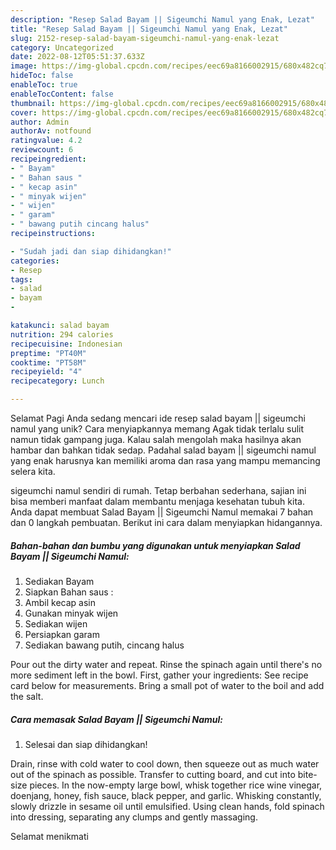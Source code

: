 ```yaml
---
description: "Resep Salad Bayam || Sigeumchi Namul yang Enak, Lezat"
title: "Resep Salad Bayam || Sigeumchi Namul yang Enak, Lezat"
slug: 2152-resep-salad-bayam-sigeumchi-namul-yang-enak-lezat
category: Uncategorized
date: 2022-08-12T05:51:37.633Z
image: https://img-global.cpcdn.com/recipes/eec69a8166002915/680x482cq70/salad-bayam-sigeumchi-namul-foto-resep-utama.jpg
hideToc: false
enableToc: true
enableTocContent: false
thumbnail: https://img-global.cpcdn.com/recipes/eec69a8166002915/680x482cq70/salad-bayam-sigeumchi-namul-foto-resep-utama.jpg
cover: https://img-global.cpcdn.com/recipes/eec69a8166002915/680x482cq70/salad-bayam-sigeumchi-namul-foto-resep-utama.jpg
author: Admin
authorAv: notfound
ratingvalue: 4.2
reviewcount: 6
recipeingredient:
- " Bayam"
- " Bahan saus "
- " kecap asin"
- " minyak wijen"
- " wijen"
- " garam"
- " bawang putih cincang halus"
recipeinstructions:

- "Sudah jadi dan siap dihidangkan!"
categories:
- Resep
tags:
- salad
- bayam
- 

katakunci: salad bayam  
nutrition: 294 calories
recipecuisine: Indonesian
preptime: "PT40M"
cooktime: "PT58M"
recipeyield: "4"
recipecategory: Lunch

---
```



Selamat Pagi Anda sedang mencari ide resep salad bayam || sigeumchi namul yang unik? Cara menyiapkannya memang Agak tidak terlalu sulit namun tidak gampang juga. Kalau salah mengolah maka hasilnya akan hambar dan bahkan tidak sedap. Padahal salad bayam || sigeumchi namul yang enak harusnya kan memiliki aroma dan rasa yang mampu memancing selera kita.



 sigeumchi namul sendiri di rumah. Tetap berbahan sederhana, sajian ini bisa memberi manfaat dalam membantu menjaga kesehatan tubuh kita. Anda dapat membuat Salad Bayam || Sigeumchi Namul memakai 7 bahan dan 0 langkah pembuatan. Berikut ini cara dalam menyiapkan hidangannya.

<!--inarticleads1-->

##### Bahan-bahan dan bumbu yang digunakan untuk menyiapkan Salad Bayam || Sigeumchi Namul:

1. Sediakan  Bayam
1. Siapkan  Bahan saus :
1. Ambil  kecap asin
1. Gunakan  minyak wijen
1. Sediakan  wijen
1. Persiapkan  garam
1. Sediakan  bawang putih, cincang halus


Pour out the dirty water and repeat. Rinse the spinach again until there&#39;s no more sediment left in the bowl. First, gather your ingredients: See recipe card below for measurements. Bring a small pot of water to the boil and add the salt. 

<!--inarticleads2-->

##### Cara memasak Salad Bayam || Sigeumchi Namul:


1. Selesai dan siap dihidangkan!

Drain, rinse with cold water to cool down, then squeeze out as much water out of the spinach as possible. Transfer to cutting board, and cut into bite-size pieces. In the now-empty large bowl, whisk together rice wine vinegar, doenjang, honey, fish sauce, black pepper, and garlic. Whisking constantly, slowly drizzle in sesame oil until emulsified. Using clean hands, fold spinach into dressing, separating any clumps and gently massaging. 

 Selamat menikmati
